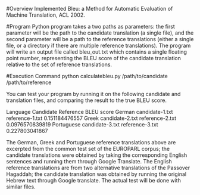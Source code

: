 
#Overview
Implemented Bleu: a Method for Automatic Evaluation of Machine Translation, ACL 2002. 

#Program
Python program takes a two paths as parameters: the first parameter will be the path to the candidate translation (a single file), and the second parameter will be a path to the reference translations (either a single file, or a directory if there are multiple reference translations). The program will write an output file called bleu_out.txt which contains a single floating point number, representing the BLEU score of the candidate translation relative to the set of reference translations. 

#Execution Command
python calculatebleu.py /path/to/candidate /path/to/reference

You can test your program by running it on the following candidate and translation files, and comparing the result to the true BLEU score.

Language	Candidate	Reference	BLEU score
German	candidate-1.txt	reference-1.txt	0.151184476557
Greek	candidate-2.txt	reference-2.txt	0.0976570839819
Portuguese	candidate-3.txt	reference-3.txt	0.227803041867

The German, Greek and Portuguese reference translations above are excerpted from the common test set of the EUROPARL corpus; the candidate translations were obtained by taking the corresponding English sentences and running them through Google Translate. The English reference translations are from two alternative translations of the Passover Hagaddah; the candidate translation was obtained by running the original Hebrew text through Google translate. The actual test will be done with similar files.

